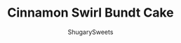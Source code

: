 ---
layout: ../../layouts/MarkdownPostLayout.astro
title: Cinnamon Swirl Bundt Cake
author: ShugarySweets
pubDate: 2018-11-26
description: "A sweet cinnamon breakfast cake with a rich cinnamon swirl. This gorgeous bundt cake is topped with a decadent cinnamon glaze!"
image_url: https://www.shugarysweets.com/wp-content/uploads/2015/04/cinnamon-swirl-bundt-cake-2.jpg
tags: ["Cake","American"]
calories: 290
protein: 4
carbohydrates: 47
fats: 10
fiber: 1
ingredients: ["2 1/2 cups all-purpose flour","1 cup granulated sugar","1 teaspoon baking powder","1/2 teaspoon baking soda","1/2 teaspoon kosher salt","3/4 cup unsalted butter, softened","3 large eggs","2 teaspoons vanilla extract","1 teaspoon cinnamon","3/4 cup milk","1 cup light brown sugar, packed","2 teaspoons cinnamon","1 cup powdered sugar","3 Tablespoons milk","1 teaspoon cinnamon"]
serves: 16
time: "1 hour 20 minutes"
prepTime: "20 minutes"
instructions: ["For the cake, grease and flour a bundt pan and set aside. Preheat oven to 350 degree F.","In a mixing bowl, combine flour, sugar, baking powder, baking soda and salt. Beat in softened butter until mixture is crumbly. Add in eggs, vanilla, cinnamon and milk. Beat for 3-4 minutes until smooth and fluffy.","In a separate mixing bowl, combine brown sugar and cinnamon for the filling. Use a fork to blend evenly.","Pour half of the cake batter into the bundt pan. Sprinkle the cinnamon sugar mixture over the batter. Top with the remaining cake batter.","Bake for 55-60 minutes until browned. Allow to cool in pan about 10 minutes, then flip onto a cake plate and cool completely.","For the glaze, whisk together the powdered sugar, 2 Tbsp milk and cinnamon. Add more milk if needed to get desired consistency. Drizzle over cooled cake. Store covered at room temperature for 4-5 days. ENJOY."]
nutrition: ["290 calories","47 grams carbohydrates","59 milligrams cholesterol","10 grams fat","1 grams fiber","4 grams protein","6 grams saturated fat","134 milligrams sodium","31 grams sugar","0 grams trans fat","4 grams unsaturated fat"]
---